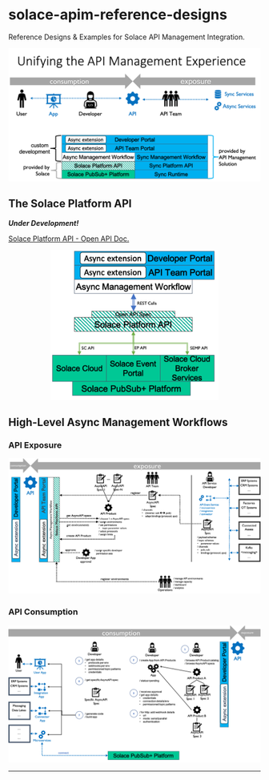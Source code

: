 # solace-apim-reference-designs
Reference Designs & Examples for Solace API Management Integration.

<p align="center"><img src="./images/apim.unifying-overview.png" /></p>


## The Solace Platform API

_**Under Development!**_


[Solace Platform API - Open API Doc.](http://ec2-18-157-186-227.eu-central-1.compute.amazonaws.com:3000/api-explorer/#/)


<p align="center"><img src="./images/apim.platform-api.png" height="300"/></p>


## High-Level Async Management Workflows

### API Exposure

<p align="center"><img src="./images/apim.workflow-overview.exposure.png" /></p>

### API Consumption

<p align="center"><img src="./images/apim.workflow-overview.consumption.png" /></p>



---
